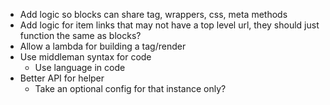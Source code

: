 - Add logic so blocks can share tag, wrappers, css, meta methods
- Add logic for item links that may not have a top level url, they should just
function the same as blocks?
- Allow a lambda for building a tag/render
- Use middleman syntax for code
  - Use language in code
- Better API for helper
  - Take an optional config for that instance only?
